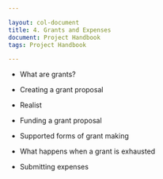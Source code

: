 ```yaml
---

layout: col-document
title: 4. Grants and Expenses
document: Project Handbook
tags: Project Handbook

---
```


- What are grants?
- Creating a grant proposal
- Realist 
- Funding a grant proposal
- Supported forms of grant making
- What happens when a grant is exhausted 

- Submitting expenses